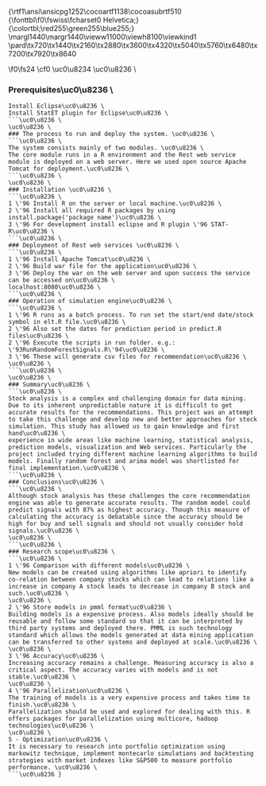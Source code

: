 {\rtf1\ansi\ansicpg1252\cocoartf1138\cocoasubrtf510
{\fonttbl\f0\fswiss\fcharset0 Helvetica;}
{\colortbl;\red255\green255\blue255;}
\margl1440\margr1440\vieww11000\viewh8100\viewkind1
\pard\tx720\tx1440\tx2160\tx2880\tx3600\tx4320\tx5040\tx5760\tx6480\tx7200\tx7920\tx8640

\f0\fs24 \cf0 \uc0\u8234 \uc0\u8236 \
### Prerequisites\uc0\u8236 \
```\uc0\u8236 \
Install Eclipse\uc0\u8236 \
Install StatET plugin for Eclipse\uc0\u8236 \
```\uc0\u8236 \
\uc0\u8236 \
### The process to run and deploy the system. \uc0\u8236 \
```\uc0\u8236 \
The system consists mainly of two modules. \uc0\u8236 \
The core module runs in a R environment and the Rest web service module is deployed on a web server. Here we used open source Apache Tomcat for deployment.\uc0\u8236 \
```\uc0\u8236 \
\uc0\u8236 \
### Installation \uc0\u8236 \
```\uc0\u8236 \
1 \'96 Install R on the server or local machine.\uc0\u8236 \
2 \'96 Install all required R packages by using install.package('package name')\uc0\u8236 \
3 \'96 For development install eclipse and R plugin \'96 STAT-R\uc0\u8236 \
```\uc0\u8236 \
### Deployment of Rest web services \uc0\u8236 \
```\uc0\u8236 \
1 \'96 Install Apache Tomcat\uc0\u8236 \
2 \'96 Build war file for the application\uc0\u8236 \
3 \'96 Deploy the war on the web server and upon success the service can be accessed on\uc0\u8236 \
localhost:8080\uc0\u8236 \
```\uc0\u8236 \
### Operation of simulation engine\uc0\u8236 \
```\uc0\u8236 \
1 \'96 R runs as a batch process. To run set the start/end date/stock symbol in elt.R file.\uc0\u8236 \
2 \'96 Also set the dates for prediction period in predict.R files\uc0\u8236 \
2 \'96 Execute the scripts in run folder. e.g.: \'93RunRandomForestSignals.R\'94\uc0\u8236 \
3 \'96 These will generate csv files for recommendation\uc0\u8236 \
\uc0\u8236 \
```\uc0\u8236 \
\uc0\u8236 \
### Summary\uc0\u8236 \
```\uc0\u8236 \
Stock analysis is a complex and challenging domain for data mining. Due to its inherent unpredictable nature it is difficult to get accurate results for the recommendations. This project was an attempt to take this challenge and develop new and better approaches for stock simulation. This study has allowed us to gain knowledge and first hand\uc0\u8236 \
experience in wide areas like machine learning, statistical analysis, prediction models, visualization and Web services. Particularly the project included trying different machine learning algorithms to build models. Finally random forest and arima model was shortlisted for final implementation.\uc0\u8236 \
```\uc0\u8236 \
### Conclusions\uc0\u8236 \
```\uc0\u8236 \
Although stock analysis has these challenges the core recommendation engine was able to generate accurate results. The random model could predict signals with 87% as highest accuracy. Though this measure of calculating the accuracy is debatable since the accuracy should be high for buy and sell signals and should not usually consider hold signals.\uc0\u8236 \
\uc0\u8236 \
```\uc0\u8236 \
### Research scope\uc0\u8236 \
```\uc0\u8236 \
1 \'96 Comparison with different models\uc0\u8236 \
New models can be created using algorithms like apriori to identify co-relation between company stocks which can lead to relations like a increase in company A stock leads to decrease in company B stock and such.\uc0\u8236 \
\uc0\u8236 \
2 \'96 Store models in pmml format\uc0\u8236 \
Building models is a expensive process. Also models ideally should be reusable and follow some standard so that it can be interpreted by third party systems and deployed there. PMML is such technology standard which allows the models generated at data mining application can be transferred to other systems and deployed at scale.\uc0\u8236 \
\uc0\u8236 \
3 \'96 Accuracy\uc0\u8236 \
Increasing accuracy remains a challenge. Measuring accuracy is also a critical aspect. The accuracy varies with models and is not stable.\uc0\u8236 \
\uc0\u8236 \
4 \'96 Parallelization\uc0\u8236 \
The training of models is a very expensive process and takes time to finish.\uc0\u8236 \
Parallelization should be used and explored for dealing with this. R offers packages for parallelization using multicore, hadoop technologies\uc0\u8236 \
\uc0\u8236 \
5 - Optimization\uc0\u8236 \
It is necessary to research into portfolio optimization using markowitz technique, implement montecarlo simulations and backtesting strategies with market indexes like S&P500 to measure portfolio performance. \uc0\u8236 \
```\uc0\u8236 }